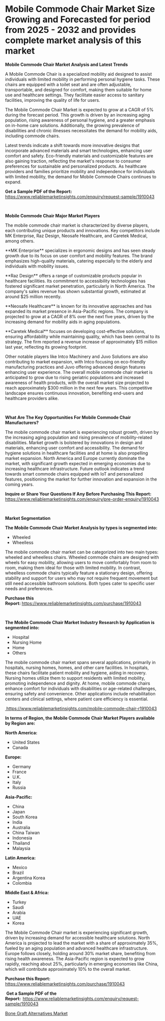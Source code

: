<p><h1>Mobile Commode Chair Market Size Growing and Forecasted for period from 2025 - 2032 and provides complete market analysis of this market</h1></p><p><strong>Mobile Commode Chair Market Analysis and Latest Trends</strong></p>
<p><p>A Mobile Commode Chair is a specialized mobility aid designed to assist individuals with limited mobility in performing personal hygiene tasks. These chairs are equipped with a toilet seat and are often adjustable, transportable, and designed for comfort, making them suitable for home use and healthcare settings. They facilitate easier access to sanitary facilities, improving the quality of life for users.</p><p>The Mobile Commode Chair Market is expected to grow at a CAGR of 5% during the forecast period. This growth is driven by an increasing aging population, rising awareness of personal hygiene, and a greater emphasis on in-home care solutions. Additionally, the growing prevalence of disabilities and chronic illnesses necessitates the demand for mobility aids, including commode chairs. </p><p>Latest trends indicate a shift towards more innovative designs that incorporate advanced materials and smart technologies, enhancing user comfort and safety. Eco-friendly materials and customizable features are also gaining traction, reflecting the market's response to consumer preferences for sustainable and personalized products. As healthcare providers and families prioritize mobility and independence for individuals with limited mobility, the demand for Mobile Commode Chairs continues to expand.</p></p>
<p><strong>Get a Sample PDF of the Report:&nbsp;</strong> <a href="https://www.reliablemarketinsights.com/enquiry/request-sample/1910043?utm_campaign=2532&utm_medium=2&utm_source=Github&utm_content=ia&utm_term=04032025&utm_id=mobile-commode-chair">https://www.reliablemarketinsights.com/enquiry/request-sample/1910043</a></p>
<p>&nbsp;</p>
<p><strong>Mobile Commode Chair Major Market Players</strong></p>
<p><p>The mobile commode chair market is characterized by diverse players, each contributing unique products and innovations. Key competitors include MK Enterprise, Raz Design, Neosafe Healthcare, and Caretek Medical, among others. </p><p>**MK Enterprise** specializes in ergonomic designs and has seen steady growth due to its focus on user comfort and mobility features. The brand emphasizes high-quality materials, catering especially to the elderly and individuals with mobility issues.</p><p>**Raz Design** offers a range of customizable products popular in healthcare facilities. Its commitment to accessibility technologies has fostered significant market penetration, particularly in North America. The company's sales revenue has shown substantial growth, estimated at around $25 million recently.</p><p>**Neosafe Healthcare** is known for its innovative approaches and has expanded its market presence in Asia-Pacific regions. The company is projected to grow at a CAGR of 8% over the next five years, driven by the increasing demand for mobility aids in aging populations.</p><p>**Caretek Medical** focuses on developing cost-effective solutions, ensuring affordability while maintaining quality, which has been central to its strategy. The firm reported a revenue increase of approximately $15 million last year, reflecting its growing footprint.</p><p>Other notable players like Intco Machinery and Juvo Solutions are also contributing to market expansion, with Intco focusing on eco-friendly manufacturing practices and Juvo offering advanced design features enhancing user experience. The overall mobile commode chair market is anticipated to grow due to rising geriatric populations and increased awareness of health products, with the overall market size projected to reach approximately $300 million in the next few years. This competitive landscape ensures continuous innovation, benefiting end-users and healthcare providers alike.</p></p>
<p>&nbsp;</p>
<p><strong>What Are The Key Opportunities For Mobile Commode Chair Manufacturers?</strong></p>
<p><p>The mobile commode chair market is experiencing robust growth, driven by the increasing aging population and rising prevalence of mobility-related disabilities. Market growth is bolstered by innovations in design and materials, enhancing user comfort and accessibility. The demand for hygiene solutions in healthcare facilities and at home is also propelling market expansion. North America and Europe currently dominate the market, with significant growth expected in emerging economies due to increasing healthcare infrastructure. Future outlook indicates a trend towards smart commode chairs equipped with IoT and personalized features, positioning the market for further innovation and expansion in the coming years.</p></p>
<p><strong>Inquire or Share Your Questions If Any Before Purchasing This Report:</strong> <a href="https://www.reliablemarketinsights.com/enquiry/pre-order-enquiry/1910043?utm_campaign=2532&utm_medium=2&utm_source=Github&utm_content=ia&utm_term=04032025&utm_id=mobile-commode-chair">https://www.reliablemarketinsights.com/enquiry/pre-order-enquiry/1910043</a></p>
<p>&nbsp;</p>
<p><strong>Market Segmentation</strong></p>
<p><strong>The Mobile Commode Chair Market Analysis by types is segmented into:</strong></p>
<p><ul><li>Wheeled</li><li>Wheelless</li></ul></p>
<p><p>The mobile commode chair market can be categorized into two main types: wheeled and wheelless chairs. Wheeled commode chairs are designed with wheels for easy mobility, allowing users to move comfortably from room to room, making them ideal for those with limited mobility. In contrast, wheelless commode chairs typically feature a stationary design, offering stability and support for users who may not require frequent movement but still need accessible bathroom solutions. Both types cater to specific user needs and preferences.</p></p>
<p><strong>Purchase this Report:&nbsp;</strong><a href="https://www.reliablemarketinsights.com/purchase/1910043?utm_campaign=2532&utm_medium=2&utm_source=Github&utm_content=ia&utm_term=04032025&utm_id=mobile-commode-chair">https://www.reliablemarketinsights.com/purchase/1910043</a></p>
<p>&nbsp;</p>
<p><strong>The Mobile Commode Chair Market Industry Research by Application is segmented into:</strong></p>
<p><ul><li>Hospital</li><li>Nursing Home</li><li>Home</li><li>Others</li></ul></p>
<p><p>The mobile commode chair market spans several applications, primarily in hospitals, nursing homes, homes, and other care facilities. In hospitals, these chairs facilitate patient mobility and hygiene, aiding in recovery. Nursing homes utilize them to support residents with limited mobility, promoting independence and dignity. At home, mobile commode chairs enhance comfort for individuals with disabilities or age-related challenges, ensuring safety and convenience. Other applications include rehabilitation centers and clinical settings, where patient care efficiency is essential.</p></p>
<p><a href="https://www.reliablemarketinsights.com/mobile-commode-chair-r1910043?utm_campaign=2532&utm_medium=2&utm_source=Github&utm_content=ia&utm_term=04032025&utm_id=mobile-commode-chair">&nbsp;https://www.reliablemarketinsights.com/mobile-commode-chair-r1910043</a></p>
<p><strong>In terms of Region, the Mobile Commode Chair Market Players available by Region are:</strong></p>
<p>
    <p> <strong> North America: </strong>
        <ul>
            <li>United States</li>
            <li>Canada</li>
        </ul>
        </p> 
    <p> <strong> Europe: </strong>
        <ul>
            <li>Germany</li>
            <li>France</li>
            <li>U.K.</li>
            <li>Italy</li>
            <li>Russia</li>
        </ul>
        </p> 
    <p> <strong> Asia-Pacific: </strong>
        <ul>
            <li>China</li>
            <li>Japan</li>
            <li>South Korea</li>
            <li>India</li>
            <li>Australia</li>
            <li>China Taiwan</li>
            <li>Indonesia</li>
            <li>Thailand</li>
            <li>Malaysia</li>
        </ul>
        </p> 
    <p> <strong> Latin America: </strong>
        <ul>
            <li>Mexico</li>
            <li>Brazil</li>
            <li>Argentina Korea</li>
            <li>Colombia</li>
        </ul>
        </p> 
    <p> <strong> Middle East & Africa: </strong>
        <ul>
            <li>Turkey</li>
            <li>Saudi</li>
            <li>Arabia</li>
            <li>UAE</li>
            <li>Korea</li>
        </ul>
    </p>
    </p>
<p><p>The Mobile Commode Chair market is experiencing significant growth, driven by increasing demand for accessible healthcare solutions. North America is projected to lead the market with a share of approximately 35%, fueled by an aging population and advanced healthcare infrastructure. Europe follows closely, holding around 30% market share, benefiting from rising health awareness. The Asia-Pacific region is expected to grow rapidly, reaching about 25%, particularly in emerging economies like China, which will contribute approximately 10% to the overall market.</p></p>
<p><strong>Purchase this Report: </strong><a href="https://www.reliablemarketinsights.com/purchase/1910043?utm_campaign=2532&utm_medium=2&utm_source=Github&utm_content=ia&utm_term=04032025&utm_id=mobile-commode-chair">https://www.reliablemarketinsights.com/purchase/1910043</a></p>
<p>&nbsp;<strong>Get a Sample PDF of the Report:&nbsp;&nbsp;</strong><a href="https://www.reliablemarketinsights.com/enquiry/request-sample/1910043?utm_campaign=2532&utm_medium=2&utm_source=Github&utm_content=ia&utm_term=04032025&utm_id=mobile-commode-chair">https://www.reliablemarketinsights.com/enquiry/request-sample/1910043</a></p>
<p><strong></strong></p>
<p><p><a href="https://github.com/mayabungard8092/Market-Research-Report-List-1/blob/main/bone-graft-alternatives-market.md?utm_campaign=2532&utm_medium=2&utm_source=Github&utm_content=ia&utm_term=04032025&utm_id=mobile-commode-chair">Bone Graft Alternatives Market</a></p></p>